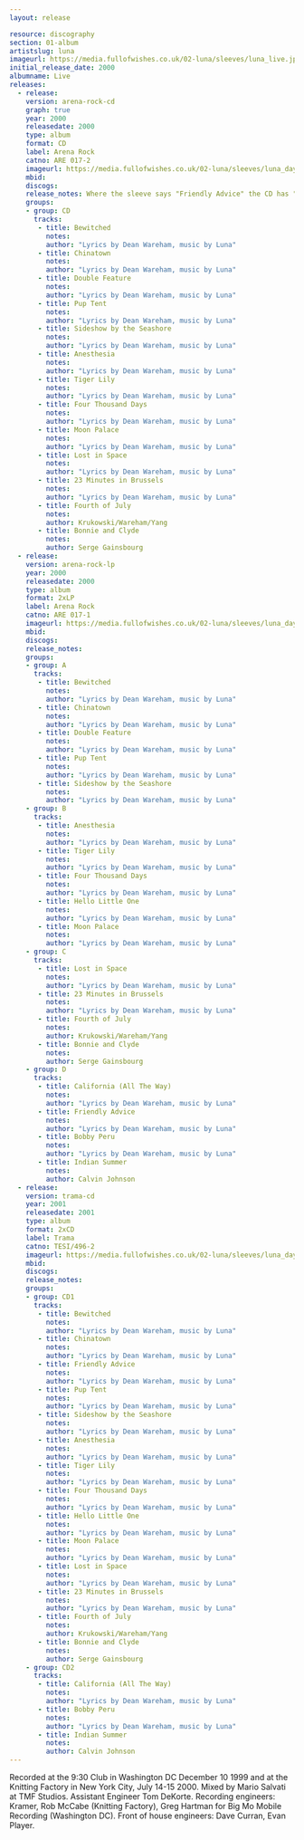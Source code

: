 ```yaml
---
layout: release

resource: discography
section: 01-album
artistslug: luna
imageurl: https://media.fullofwishes.co.uk/02-luna/sleeves/luna_live.jpg
initial_release_date: 2000
albumname: Live
releases:
  - release:
    version: arena-rock-cd
    graph: true
    year: 2000
    releasedate: 2000
    type: album
    format: CD
    label: Arena Rock
    catno: ARE 017-2
    imageurl: https://media.fullofwishes.co.uk/02-luna/sleeves/luna_days.jpg
    mbid:
    discogs:
    release_notes: Where the sleeve says "Friendly Advice" the CD has "Double Feature".
    groups:
    - group: CD
      tracks:
       - title: Bewitched
         notes:
         author: "Lyrics by Dean Wareham, music by Luna"
       - title: Chinatown
         notes:
         author: "Lyrics by Dean Wareham, music by Luna"
       - title: Double Feature
         notes:
         author: "Lyrics by Dean Wareham, music by Luna"
       - title: Pup Tent
         notes:
         author: "Lyrics by Dean Wareham, music by Luna"
       - title: Sideshow by the Seashore
         notes:
         author: "Lyrics by Dean Wareham, music by Luna"
       - title: Anesthesia
         notes:
         author: "Lyrics by Dean Wareham, music by Luna"
       - title: Tiger Lily
         notes:
         author: "Lyrics by Dean Wareham, music by Luna"
       - title: Four Thousand Days
         notes:
         author: "Lyrics by Dean Wareham, music by Luna"
       - title: Moon Palace
         notes:
         author: "Lyrics by Dean Wareham, music by Luna"
       - title: Lost in Space
         notes:
         author: "Lyrics by Dean Wareham, music by Luna"
       - title: 23 Minutes in Brussels
         notes:
         author: "Lyrics by Dean Wareham, music by Luna"
       - title: Fourth of July
         notes:
         author: Krukowski/Wareham/Yang
       - title: Bonnie and Clyde
         notes:
         author: Serge Gainsbourg
  - release:
    version: arena-rock-lp
    year: 2000
    releasedate: 2000
    type: album
    format: 2xLP
    label: Arena Rock
    catno: ARE 017-1
    imageurl: https://media.fullofwishes.co.uk/02-luna/sleeves/luna_days.jpg
    mbid:
    discogs:
    release_notes:
    groups:
    - group: A
      tracks:
       - title: Bewitched
         notes:
         author: "Lyrics by Dean Wareham, music by Luna"
       - title: Chinatown
         notes:
         author: "Lyrics by Dean Wareham, music by Luna"
       - title: Double Feature
         notes:
         author: "Lyrics by Dean Wareham, music by Luna"
       - title: Pup Tent
         notes:
         author: "Lyrics by Dean Wareham, music by Luna"
       - title: Sideshow by the Seashore
         notes:
         author: "Lyrics by Dean Wareham, music by Luna"
    - group: B
      tracks:
       - title: Anesthesia
         notes:
         author: "Lyrics by Dean Wareham, music by Luna"
       - title: Tiger Lily
         notes:
         author: "Lyrics by Dean Wareham, music by Luna"
       - title: Four Thousand Days
         notes:
         author: "Lyrics by Dean Wareham, music by Luna"
       - title: Hello Little One
         notes:
         author: "Lyrics by Dean Wareham, music by Luna"
       - title: Moon Palace
         notes:
         author: "Lyrics by Dean Wareham, music by Luna"
    - group: C
      tracks:
       - title: Lost in Space
         notes:
         author: "Lyrics by Dean Wareham, music by Luna"
       - title: 23 Minutes in Brussels
         notes:
         author: "Lyrics by Dean Wareham, music by Luna"
       - title: Fourth of July
         notes:
         author: Krukowski/Wareham/Yang
       - title: Bonnie and Clyde
         notes:
         author: Serge Gainsbourg
    - group: D
      tracks:
       - title: California (All The Way)
         notes:
         author: "Lyrics by Dean Wareham, music by Luna"
       - title: Friendly Advice
         notes:
         author: "Lyrics by Dean Wareham, music by Luna"
       - title: Bobby Peru
         notes:
         author: "Lyrics by Dean Wareham, music by Luna"
       - title: Indian Summer
         notes:
         author: Calvin Johnson
  - release:
    version: trama-cd
    year: 2001
    releasedate: 2001
    type: album
    format: 2xCD
    label: Trama
    catno: TESI/496-2
    imageurl: https://media.fullofwishes.co.uk/02-luna/sleeves/luna_days.jpg
    mbid:
    discogs:
    release_notes:
    groups:
    - group: CD1
      tracks:
       - title: Bewitched
         notes:
         author: "Lyrics by Dean Wareham, music by Luna"
       - title: Chinatown
         notes:
         author: "Lyrics by Dean Wareham, music by Luna"
       - title: Friendly Advice
         notes:
         author: "Lyrics by Dean Wareham, music by Luna"
       - title: Pup Tent
         notes:
         author: "Lyrics by Dean Wareham, music by Luna"
       - title: Sideshow by the Seashore
         notes:
         author: "Lyrics by Dean Wareham, music by Luna"
       - title: Anesthesia
         notes:
         author: "Lyrics by Dean Wareham, music by Luna"
       - title: Tiger Lily
         notes:
         author: "Lyrics by Dean Wareham, music by Luna"
       - title: Four Thousand Days
         notes:
         author: "Lyrics by Dean Wareham, music by Luna"
       - title: Hello Little One
         notes:
         author: "Lyrics by Dean Wareham, music by Luna"
       - title: Moon Palace
         notes:
         author: "Lyrics by Dean Wareham, music by Luna"
       - title: Lost in Space
         notes:
         author: "Lyrics by Dean Wareham, music by Luna"
       - title: 23 Minutes in Brussels
         notes:
         author: "Lyrics by Dean Wareham, music by Luna"
       - title: Fourth of July
         notes:
         author: Krukowski/Wareham/Yang
       - title: Bonnie and Clyde
         notes:
         author: Serge Gainsbourg
    - group: CD2
      tracks:
       - title: California (All The Way)
         notes:
         author: "Lyrics by Dean Wareham, music by Luna"
       - title: Bobby Peru
         notes:
         author: "Lyrics by Dean Wareham, music by Luna"
       - title: Indian Summer
         notes:
         author: Calvin Johnson
---
```

Recorded at the 9:30 Club in Washington DC December 10 1999 and at the Knitting Factory in New York City, July 14-15 2000.
Mixed by Mario Salvati at TMF Studios.
Assistant Engineer Tom DeKorte.
Recording engineers: Kramer, Rob McCabe (Knitting Factory), Greg Hartman for Big Mo Mobile Recording (Washington DC).
Front of house engineers: Dave Curran, Evan Player.
